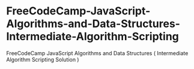 # FreeCodeCamp-JavaScript-Algorithms-and-Data-Structures-Intermediate-Algorithm-Scripting
FreeCodeCamp JavaScript Algorithms and Data Structures ( Intermediate Algorithm Scripting Solution ) 
